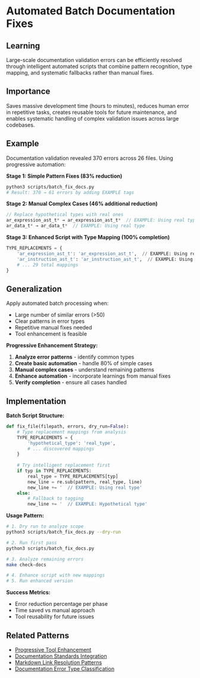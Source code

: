 # Automated Batch Documentation Fixes

## Learning
Large-scale documentation validation errors can be efficiently resolved through intelligent automated scripts that combine pattern recognition, type mapping, and systematic fallbacks rather than manual fixes.

## Importance
Saves massive development time (hours to minutes), reduces human error in repetitive tasks, creates reusable tools for future maintenance, and enables systematic handling of complex validation issues across large codebases.

## Example
Documentation validation revealed 370 errors across 26 files. Using progressive automation:

**Stage 1: Simple Pattern Fixes (83% reduction)**
```bash
python3 scripts/batch_fix_docs.py
# Result: 370 → 61 errors by adding EXAMPLE tags
```

**Stage 2: Manual Complex Cases (46% additional reduction)**  
```c
// Replace hypothetical types with real ones
ar_expression_ast_t* → ar_expression_ast_t*  // EXAMPLE: Using real type
ar_data_t* → ar_data_t*  // EXAMPLE: Using real type
```

**Stage 3: Enhanced Script with Type Mapping (100% completion)**
```python
TYPE_REPLACEMENTS = {
    'ar_expression_ast_t': 'ar_expression_ast_t',  // EXAMPLE: Using real type
    'ar_instruction_ast_t': 'ar_instruction_ast_t',  // EXAMPLE: Using real type
    # ... 29 total mappings
}
```

## Generalization
Apply automated batch processing when:
- Large number of similar errors (>50)
- Clear patterns in error types
- Repetitive manual fixes needed
- Tool enhancement is feasible

**Progressive Enhancement Strategy:**
1. **Analyze error patterns** - identify common types
2. **Create basic automation** - handle 80% of simple cases
3. **Manual complex cases** - understand remaining patterns  
4. **Enhance automation** - incorporate learnings from manual fixes
5. **Verify completion** - ensure all cases handled

## Implementation

**Batch Script Structure:**
```python
def fix_file(filepath, errors, dry_run=False):
    # Type replacement mappings from analysis
    TYPE_REPLACEMENTS = {
        'hypothetical_type': 'real_type',
        # ... discovered mappings
    }
    
    # Try intelligent replacement first
    if typ in TYPE_REPLACEMENTS:
        real_type = TYPE_REPLACEMENTS[typ]
        new_line = re.sub(pattern, real_type, line)
        new_line += '  // EXAMPLE: Using real type'
    else:
        # Fallback to tagging
        new_line += '  // EXAMPLE: Hypothetical type'
```

**Usage Pattern:**
```bash
# 1. Dry run to analyze scope
python3 scripts/batch_fix_docs.py --dry-run

# 2. Run first pass
python3 scripts/batch_fix_docs.py

# 3. Analyze remaining errors
make check-docs

# 4. Enhance script with new mappings
# 5. Run enhanced version
```

**Success Metrics:**
- Error reduction percentage per phase
- Time saved vs manual approach
- Tool reusability for future issues

## Related Patterns
- [Progressive Tool Enhancement](progressive-tool-enhancement.md)
- [Documentation Standards Integration](documentation-standards-integration.md)
- [Markdown Link Resolution Patterns](markdown-link-resolution-patterns.md)
- [Documentation Error Type Classification](documentation-error-type-classification.md)